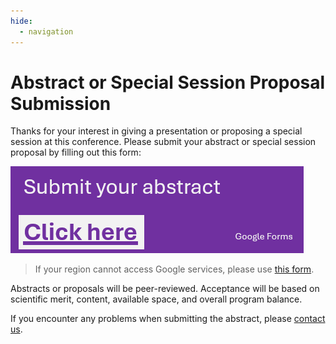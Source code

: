 ```yaml
---
hide:
  - navigation
---
```


# Abstract or Special Session Proposal Submission

<!-- This page has hyperlink in /program/index.md -->
<!-- 本页在 /program/index.md 中有超链接 -->

Thanks for your interest in giving a presentation or proposing a special session at this conference. Please submit your abstract or special session proposal by filling out this form:

[![1706708875202](image/Abstract/1706708875202.png)](https://docs.google.com/forms/d/e/1FAIpQLSd5nAciRy12rPfh12s2ek-hBBonUn5aYwAnRXRyARXKDzhkpw/viewform?usp=sf_link)

> If your region cannot access Google services, please use [this form](https://docs.qq.com/form/page/DSUl2amRkTkF3bFpP).

Abstracts or proposals will be peer-reviewed. Acceptance will be based on scientific merit, content, available space, and overall program balance.

If you encounter any problems when submitting the abstract, please [contact us](../Contact/index.md).

